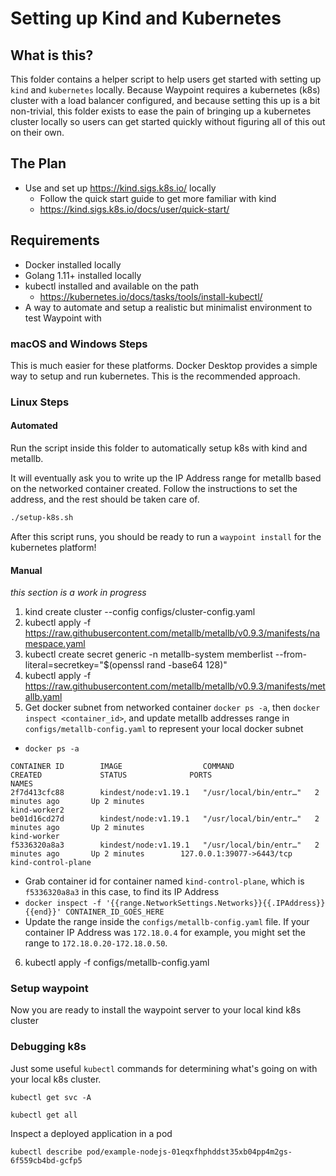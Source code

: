 # Setting up Kind and Kubernetes

## What is this?

This folder contains a helper script to help users get started with setting up
`kind` and `kubernetes` locally. Because Waypoint requires a kubernetes (k8s) cluster
with a load balancer configured, and because setting this up is a bit non-trivial,
this folder exists to ease the pain of bringing up a kubernetes cluster locally
so users can get started quickly without figuring all of this out on their own.

## The Plan

- Use and set up https://kind.sigs.k8s.io/ locally
  + Follow the quick start guide to get more familiar with kind
  + https://kind.sigs.k8s.io/docs/user/quick-start/

## Requirements

- Docker installed locally
- Golang 1.11+ installed locally
- kubectl installed and available on the path
  + https://kubernetes.io/docs/tasks/tools/install-kubectl/
- A way to automate and setup a realistic but minimalist environment to test Waypoint with

### macOS and Windows Steps

This is much easier for these platforms. Docker Desktop provides a simple way
to setup and run kubernetes. This is the recommended approach.

### Linux Steps

#### Automated

Run the script inside this folder to automatically setup k8s with kind and metallb.

It will eventually ask you to write up the IP Address range for metallb based
on the networked container created. Follow the instructions to set the address,
and the rest should be taken care of.

```bash
./setup-k8s.sh
```

After this script runs, you should be ready to run a `waypoint install` for
the kubernetes platform!

#### Manual

_this section is a work in progress_

1) kind create cluster --config configs/cluster-config.yaml
2) kubectl apply -f https://raw.githubusercontent.com/metallb/metallb/v0.9.3/manifests/namespace.yaml
3) kubectl create secret generic -n metallb-system memberlist --from-literal=secretkey="$(openssl rand -base64 128)"
4) kubectl apply -f https://raw.githubusercontent.com/metallb/metallb/v0.9.3/manifests/metallb.yaml
5) Get docker subnet from networked container `docker ps -a`, then `docker inspect <container_id>`, and update metallb addresses range in `configs/metallb-config.yaml` to represent your local docker subnet
  * `docker ps -a`
  ```
  CONTAINER ID        IMAGE                  COMMAND                  CREATED             STATUS              PORTS                       NAMES
  2f7d413cfc88        kindest/node:v1.19.1   "/usr/local/bin/entr…"   2 minutes ago       Up 2 minutes                                    kind-worker2
  be01d16cd27d        kindest/node:v1.19.1   "/usr/local/bin/entr…"   2 minutes ago       Up 2 minutes                                    kind-worker
  f5336320a8a3        kindest/node:v1.19.1   "/usr/local/bin/entr…"   2 minutes ago       Up 2 minutes        127.0.0.1:39077->6443/tcp   kind-control-plane
  ```
  * Grab container id for container named `kind-control-plane`, which is `f5336320a8a3` in this case,
  to find its IP Address
  * `docker inspect -f '{{range.NetworkSettings.Networks}}{{.IPAddress}}{{end}}' CONTAINER_ID_GOES_HERE`
  * Update the range inside the `configs/metallb-config.yaml` file. If your
  container IP Address was `172.18.0.4` for example, you might set the range to `172.18.0.20-172.18.0.50`.
6) kubectl apply -f configs/metallb-config.yaml

### Setup waypoint

Now you are ready to install the waypoint server to your local kind k8s cluster

### Debugging k8s

Just some useful `kubectl` commands for determining what's going on with your
local k8s cluster.

```
kubectl get svc -A
```

```
kubectl get all
```

Inspect a deployed application in a pod

```
kubectl describe pod/example-nodejs-01eqxfhphddst35xb04pp4m2gs-6f559cb4bd-gcfp5
```
